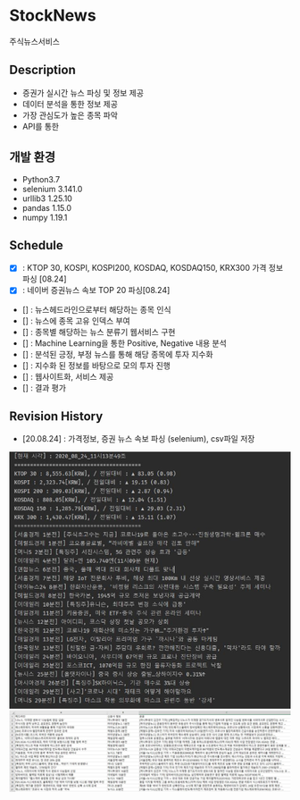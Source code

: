 # StockNews
주식뉴스서비스

## Description
- 증권가 실시간 뉴스 파싱 및 정보 제공
- 데이터 분석을 통한 정보 제공
- 가장 관심도가 높은 종목 파악
- API를 통한 

## 개발 환경
- Python3.7
- selenium 3.141.0
- urllib3 1.25.10
- pandas 1.15.0 
- numpy 1.19.1

## Schedule
- [X] : KTOP 30, KOSPI, KOSPI200, KOSDAQ, KOSDAQ150, KRX300 가격 정보 파싱 [08.24]
- [X] : 네이버 증권뉴스 속보 TOP 20 파싱[08.24]
- [] : 뉴스헤드라인으로부터 해당하는 종목 인식
- [] : 뉴스에 종목 고유 인덱스 부여
- [] : 종목별 해당하는 뉴스 분류기 웹서비스 구현
- [] : Machine Learning을 통한 Positive, Negative 내용 분석
- [] : 분석된 긍정, 부정 뉴스를 통해 해당 종목에 투자 지수화
- [] : 지수화 된 정보를 바탕으로 모의 투자 진행
- [] : 웹사이트화, 서비스 제공
- [] : 결과 평가

## Revision History
- [20.08.24] : 가격정보, 증권 뉴스 속보 파싱 (selenium), csv파일 저장
<img src= "BackEnd/PythonScripts/Resources/get_info.JPG" width="680px">
<img src= "BackEnd/PythonScripts/Resources/csvfile.JPG" width="680px">
